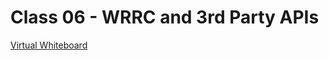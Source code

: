 # Class 06 - WRRC and 3rd Party APIs

[Virtual Whiteboard](https://projects.invisionapp.com/freehand/document/mKOpHsLqS)
